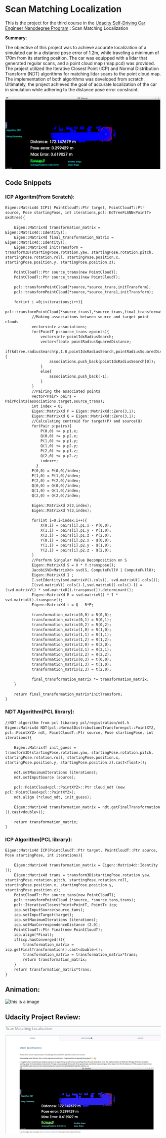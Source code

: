 # Scan Matching Localization


This is the project for the third course in the  [Udacity Self-Driving Car Engineer Nanodegree Program](https://www.udacity.com/course/c-plus-plus-nanodegree--nd213) : Scan Matching Localization

**Summary**:

The objective of this project was to achieve accurate localization of a simulated car in a distance pose error of 1.2m, while traveling a minimum of 170m from its starting position. The car was equipped with a lidar that generated regular scans, and a point cloud map (map.pcd) was provided. The project utilized the Iterative Closest Point (ICP) and Normal Distribution Transform (NDT) algorithms for matching lidar scans to the point cloud map. The implementation of both algorithms was developed from scratch. Ultimately, the project achieved the goal of accurate localization of the car in simulation while adhering to the distance pose error constraint.

![this is a image](/img/scanpass.jpg)


## Code Snippets

### ICP Algoritm(From Scratch):

```
Eigen::Matrix4d ICP1( PointCloudT::Ptr target, PointCloudT::Ptr source, Pose startingPose, int iterations,pcl::KdTreeFLANN<PointT> &kdtree){

  	Eigen::Matrix4d transformation_matrix = Eigen::Matrix4d::Identity();
  	Eigen::Matrix4d final_transformation_matrix = Eigen::Matrix4d::Identity();
  	Eigen::Matrix4d initTransform = transform3D(startingPose.rotation.yaw, startingPose.rotation.pitch, startingPose.rotation.roll, startingPose.position.x, startingPose.position.y, startingPose.position.z);

  	PointCloudT::Ptr source_trans(new PointCloudT);
  	PointCloudT::Ptr source_trans1(new PointCloudT);
  
  	pcl::transformPointCloud(*source,*source_trans,initTransform);
  	pcl::transformPointCloud(*source,*source_trans1,initTransform);
  
  	for(int i =0;i<iterations;i++){
      		pcl::transformPointCloud(*source_trans1,*source_trans,final_transformation_matrix);
      		//Making associations between source and target point clouds
            vector<int> associations;
            for(PointT p:source_trans->points){
                vector<int> pointIdxRadiusSearch;
                vector<float> pointRadiusSquaredDistance;
                if(kdtree.radiusSearch(p,1.0,pointIdxRadiusSearch,pointRadiusSquaredDistance)>0){
                    associations.push_back(pointIdxRadiusSearch[0]);            
                }
                else{
                    associations.push_back(-1);
                }
            }
			//Pairing the associated points
            vector<Pair> pairs = PairPoints(associations,target,source_trans);
            int index = 0;
            Eigen::MatrixXd P = Eigen::MatrixXd::Zero(3,1);
            Eigen::MatrixXd Q = Eigen::MatrixXd::Zero(3,1);
            //Calculating centroid for target(P) and source(Q)
      		for(Pair p:pairs){
                P(0,0) += p.p1.x;
                Q(0,0) += p.p2.x;
                P(1,0) += p.p1.y;
                Q(1,0) += p.p2.y;
                P(2,0) += p.p1.z;
                Q(2,0) += p.p2.z;
                index++;        
              }
            P(0,0) = P(0,0)/index;
            P(1,0) = P(1,0)/index;
            P(2,0) = P(2,0)/index;
            Q(0,0) = Q(0,0)/index;	
            Q(1,0) = Q(1,0)/index;
            Q(2,0) = Q(2,0)/index;

            Eigen::MatrixXd X(3,index);
            Eigen::MatrixXd Y(3,index);

            for(int i=0;i<index;i++){
                X(0,i) = pairs[i].p1.x - P(0,0);
                X(1,i) = pairs[i].p1.y - P(1,0);
                X(2,i) = pairs[i].p1.z - P(2,0);
                Y(0,i) = pairs[i].p2.x - Q(0,0);
                Y(1,i) = pairs[i].p2.y - Q(1,0);
                Y(2,i) = pairs[i].p2.z - Q(2,0);
            }
			//Perform Singular Value Decomposition on S
            Eigen::MatrixXd S = X * Y.transpose();
            JacobiSVD<MatrixXd> svd(S, ComputeFullV | ComputeFullU);
            Eigen::MatrixXd I ;
            I.setIdentity(svd.matrixV().cols(), svd.matrixU().cols());
            I(svd.matrixV().cols()-1,svd.matrixU().cols()-1) = (svd.matrixV() * svd.matrixU().transpose()).determinant();            
            Eigen::MatrixXd R = svd.matrixV() * I * svd.matrixU().transpose();            
            Eigen::MatrixXd t = Q - R*P;
            
            transformation_matrix(0,0) = R(0,0);
            transformation_matrix(0,1) = R(0,1);
            transformation_matrix(0,2) = R(0,2);
            transformation_matrix(1,0) = R(1,0);
            transformation_matrix(1,1) = R(1,1);
            transformation_matrix(1,2) = R(1,2);
            transformation_matrix(2,0) = R(2,0);
            transformation_matrix(2,1) = R(2,1);
            transformation_matrix(2,2) = R(2,2);
            transformation_matrix(0,3) = t(0,0);
            transformation_matrix(1,3) = t(1,0);
            transformation_matrix(2,3) = t(2,0);
      
            final_transformation_matrix *= transformation_matrix;           
    }

  	return final_transformation_matrix*initTransform;
}
```


### NDT Algorithm(PCL library):

```
//NDT algorithm from pcl libarary pcl/registration/ndt.h
Eigen::Matrix4d NDT(pcl::NormalDistributionsTransform<pcl::PointXYZ, pcl::PointXYZ> ndt, PointCloudT::Ptr source, Pose startingPose, int iterations){

  	Eigen::Matrix4f init_guess = transform3D(startingPose.rotation.yaw, startingPose.rotation.pitch, startingPose.rotation.roll, startingPose.position.x, startingPose.position.y, startingPose.position.z).cast<float>();
	
  	ndt.setMaximumIterations (iterations);
	ndt.setInputSource (source);
  	
	pcl::PointCloud<pcl::PointXYZ>::Ptr cloud_ndt (new pcl::PointCloud<pcl::PointXYZ>);
  	ndt.align (*cloud_ndt, init_guess);

	Eigen::Matrix4d transformation_matrix = ndt.getFinalTransformation ().cast<double>();

	return transformation_matrix;
}

```



### ICP Algorithm(PCL library):

```
Eigen::Matrix4d ICP(PointCloudT::Ptr target, PointCloudT::Ptr source, Pose startingPose, int iterations){

  	Eigen::Matrix4d transformation_matrix = Eigen::Matrix4d::Identity ();
  	Eigen::Matrix4d trans = transform3D(startingPose.rotation.yaw, startingPose.rotation.pitch, startingPose.rotation.roll, startingPose.position.x, startingPose.position.y, startingPose.position.z);
    PointCloudT::Ptr source_tans(new PointCloudT);
  	pcl::transformPointCloud (*source, *source_tans,trans);
  	pcl::IterativeClosestPoint<PointT, PointT> icp;
	icp.setInputSource(source_tans);
	icp.setInputTarget(target);
  	icp.setMaximumIterations (iterations);
  	icp.setMaxCorrespondenceDistance (2.0);
    PointCloudT::Ptr Final(new PointCloudT);
    icp.align(*Final);
  	if(icp.hasConverged()){
    	transformation_matrix = icp.getFinalTransformation().cast<double>();
      	transformation_matrix = transformation_matrix*trans;
      	return transformation_matrix;
    }
  	return transformation_matrix*trans;
}

```

## Animation:

![this is a image](/img/png_to_gif1.gif)




## Udacity Project Review:


![this is a image](/img/LocalizationReview.png)
